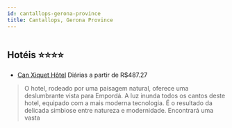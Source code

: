 ```yaml
---
id: cantallops-gerona-province
title: Cantallops, Gerona Province
---
```


<center><img src="http://photos.hotelbeds.com/giata/07/077679/077679a_hb_a_001.jpg" alt="" /></center>


## Hotéis ⭐️⭐️⭐️⭐️

-    [Can Xiquet Hôtel](https://www.hurb.com/aud/https://www.hurb.com/hoteis/cantallops/can-xiquet-hotel-JNP-JP874528?cmp=18055) Diárias a partir de R$487.27
   > O hotel, rodeado por uma paisagem natural, oferece uma deslumbrante vista para Empordá. A luz inunda todos os cantos deste hotel, equipado com a mais moderna tecnologia. É o resultado da delicada simbiose entre natureza e modernidade. Encontrará uma vasta
